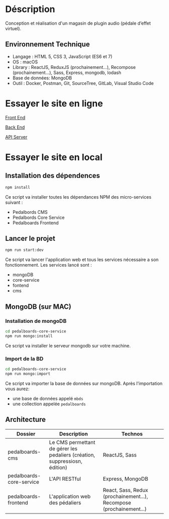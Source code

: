 # Déscription
Conception et réalisation d'un magasin de plugin audio (pédale d’effet virtuel).

## Environnement Technique
- Langage : HTML 5, CSS 3, JavaScript (ES6 et 7)
- OS : macOS
- Library : ReactJS, ReduxJS (prochainement...), Recompose (prochainement...), Sass, Express, mongodb, lodash
- Base de données:  MongoDB
- Outil : Docker, Postman, Git, SourceTree, GitLab, Visual Studio Code


# Essayer le site en ligne

[Front End](https://pedalboards-frontend.herokuapp.com)

[Back End](https://pedalboards-cms.herokuapp.com)

[API Server](https://pedalboards-core-service.herokuapp.com)

# Essayer le site en local

## Installation des dépendences

```bash
npm install
```

Ce script va installer toutes les dépendances NPM des micro-services suivant :
* Pedalbords CMS
* Pedalbords Core Service
* Pedalboards Frontend

## Lancer le projet

```bash
npm run start:dev
```

Ce script va lancer l'application web et tous les services nécessaire a son fonctionnement. 
Les services lancé sont :
* mongoDB
* core-service
* fontend
* cms

## MongoDB (sur MAC)

### Installation de mongoDB

```bash
cd pedalboards-core-service 
npm run mongo:install
```

Ce script va installer le serveur mongodb sur votre machine.

### Import de la BD
```bash
cd pedalboards-core-service
npm run mongo:import
```

Ce script va importer la base de données sur mongoDB.
Après l'importation vous aurez:
 - une base de données appelé `mbds`
 - une collection appelée `pedalboards`

## Architecture

| Dossier                  	| Description                                                                  	| Technos     	|
|--------------------------	|------------------------------------------------------------------------------	|-------------	|
| pedalboards-cms          	| Le CMS permettant de gérer  les pedaliers (création,  suppressiosn, édition) 	| ReactJS, Sass    |
| pedalboards-core-service 	| L'API RESTful                                                                	| Express, MongoDB    	|
| pedalboards-frontend     	| L'application web des  pédaliers                                             	| React, Sass, Redux (prochainement...), Recompose (prochainement...)	|